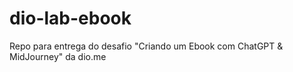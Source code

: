 # dio-lab-ebook
Repo para entrega do desafio "Criando um Ebook com ChatGPT &amp; MidJourney" da dio.me
